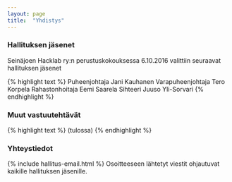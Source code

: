```yaml
---
layout: page
title:  "Yhdistys"
---
```


### Hallituksen jäsenet

Seinäjoen Hacklab ry:n perustuskokouksessa 6.10.2016 valittiin seuraavat hallituksen jäsenet

{% highlight text %}
Puheenjohtaja        Jani Kauhanen
Varapuheenjohtaja    Tero Korpela
Rahastonhoitaja      Eemi Saarela
Sihteeri             Juuso Yli-Sorvari
{% endhighlight %}

### Muut vastuutehtävät
{% highlight text %}
(tulossa)
{% endhighlight %}

### Yhteystiedot
{% include hallitus-email.html %}
Osoitteeseen lähtetyt viestit ohjautuvat kaikille hallituksen jäsenille.